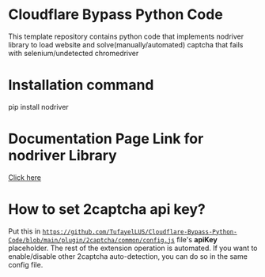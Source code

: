 # Cloudflare Bypass Python Code
This template repository contains python code that implements nodriver library to load website and solve(manually/automated) captcha that fails with selenium/undetected chromedriver

# Installation command
pip install nodriver 

# Documentation Page Link for nodriver Library
<a href="https://ultrafunkamsterdam.github.io/nodriver/">Click here</a>

# How to set 2captcha api key?
Put this in
<code>https://github.com/TufayelLUS/Cloudflare-Bypass-Python-Code/blob/main/plugin/2captcha/common/config.js</code> file's <b>apiKey</b> placeholder. The rest of the extension operation is automated.
If you want to enable/disable other 2captcha auto-detection, you can do so in the same config file.
